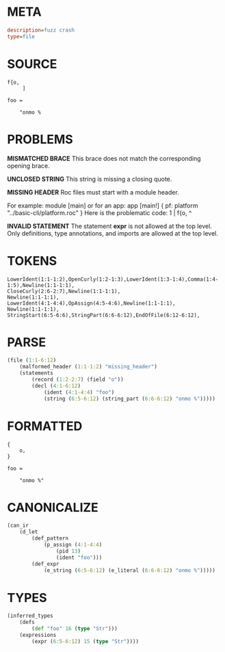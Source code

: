 # META
~~~ini
description=fuzz crash
type=file
~~~
# SOURCE
~~~roc
f{o,
     ]

foo =

    "onmo %
~~~
# PROBLEMS
**MISMATCHED BRACE**
This brace does not match the corresponding opening brace.

**UNCLOSED STRING**
This string is missing a closing quote.

**MISSING HEADER**
Roc files must start with a module header.

For example:
        module [main]
or for an app:
        app [main!] { pf: platform "../basic-cli/platform.roc" }
Here is the problematic code:
1 | f{o,
    ^


**INVALID STATEMENT**
The statement **expr** is not allowed at the top level.
Only definitions, type annotations, and imports are allowed at the top level.

# TOKENS
~~~zig
LowerIdent(1:1-1:2),OpenCurly(1:2-1:3),LowerIdent(1:3-1:4),Comma(1:4-1:5),Newline(1:1-1:1),
CloseCurly(2:6-2:7),Newline(1:1-1:1),
Newline(1:1-1:1),
LowerIdent(4:1-4:4),OpAssign(4:5-4:6),Newline(1:1-1:1),
Newline(1:1-1:1),
StringStart(6:5-6:6),StringPart(6:6-6:12),EndOfFile(6:12-6:12),
~~~
# PARSE
~~~clojure
(file (1:1-6:12)
	(malformed_header (1:1-1:2) "missing_header")
	(statements
		(record (1:2-2:7) (field "o"))
		(decl (4:1-6:12)
			(ident (4:1-4:4) "foo")
			(string (6:5-6:12) (string_part (6:6-6:12) "onmo %")))))
~~~
# FORMATTED
~~~roc
{
	o,
}

foo = 

	"onmo %"
~~~
# CANONICALIZE
~~~clojure
(can_ir
	(d_let
		(def_pattern
			(p_assign (4:1-4:4)
				(pid 13)
				(ident "foo")))
		(def_expr
			(e_string (6:5-6:12) (e_literal (6:6-6:12) "onmo %")))))
~~~
# TYPES
~~~clojure
(inferred_types
	(defs
		(def "foo" 16 (type "Str")))
	(expressions
		(expr (6:5-6:12) 15 (type "Str"))))
~~~
